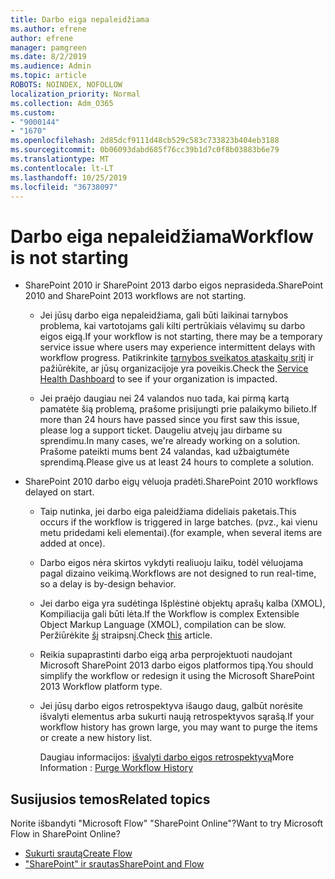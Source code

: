 ```yaml
---
title: Darbo eiga nepaleidžiama
ms.author: efrene
author: efrene
manager: pamgreen
ms.date: 8/2/2019
ms.audience: Admin
ms.topic: article
ROBOTS: NOINDEX, NOFOLLOW
localization_priority: Normal
ms.collection: Adm_O365
ms.custom:
- "9000144"
- "1670"
ms.openlocfilehash: 2d85dcf9111d48cb529c583c733823b404eb3188
ms.sourcegitcommit: 0b06093dabd685f76cc39b1d7c0f8b03883b6e79
ms.translationtype: MT
ms.contentlocale: lt-LT
ms.lasthandoff: 10/25/2019
ms.locfileid: "36738097"
---
```

# <a name="workflow-is-not-starting"></a><span data-ttu-id="d3b87-102">Darbo eiga nepaleidžiama</span><span class="sxs-lookup"><span data-stu-id="d3b87-102">Workflow is not starting</span></span>

- <span data-ttu-id="d3b87-103">SharePoint 2010 ir SharePoint 2013 darbo eigos neprasideda.</span><span class="sxs-lookup"><span data-stu-id="d3b87-103">SharePoint 2010 and SharePoint 2013 workflows are not starting.</span></span>

    - <span data-ttu-id="d3b87-104">Jei jūsų darbo eiga nepaleidžiama, gali būti laikinai tarnybos problema, kai vartotojams gali kilti pertrūkiais vėlavimų su darbo eigos eigą.</span><span class="sxs-lookup"><span data-stu-id="d3b87-104">If your workflow is not starting, there may be a temporary service issue where users may experience intermittent delays with workflow progress.</span></span> <span data-ttu-id="d3b87-105">Patikrinkite [tarnybos sveikatos ataskaitų sritį](https:/admin.microsoft.com/AdminPortal/Home#/servicehealth) ir pažiūrėkite, ar jūsų organizacijoje yra poveikis.</span><span class="sxs-lookup"><span data-stu-id="d3b87-105">Check the [Service Health Dashboard](https:/admin.microsoft.com/AdminPortal/Home#/servicehealth) to see if your organization is impacted.</span></span>

    - <span data-ttu-id="d3b87-106">Jei praėjo daugiau nei 24 valandos nuo tada, kai pirmą kartą pamatėte šią problemą, prašome prisijungti prie palaikymo bilieto.</span><span class="sxs-lookup"><span data-stu-id="d3b87-106">If more than 24 hours have passed since you first saw this issue, please log a support ticket.</span></span> <span data-ttu-id="d3b87-107">Daugeliu atvejų jau dirbame su sprendimu.</span><span class="sxs-lookup"><span data-stu-id="d3b87-107">In many cases, we're already working on a solution.</span></span> <span data-ttu-id="d3b87-108">Prašome pateikti mums bent 24 valandas, kad užbaigtumėte sprendimą.</span><span class="sxs-lookup"><span data-stu-id="d3b87-108">Please give us at least 24 hours to complete a solution.</span></span>

- <span data-ttu-id="d3b87-109">SharePoint 2010 darbo eigų vėluoja pradėti.</span><span class="sxs-lookup"><span data-stu-id="d3b87-109">SharePoint 2010 workflows delayed on start.</span></span>

    - <span data-ttu-id="d3b87-110">Taip nutinka, jei darbo eiga paleidžiama dideliais paketais.</span><span class="sxs-lookup"><span data-stu-id="d3b87-110">This occurs if the workflow is triggered in large batches.</span></span> <span data-ttu-id="d3b87-111">(pvz., kai vienu metu pridedami keli elementai).</span><span class="sxs-lookup"><span data-stu-id="d3b87-111">(for example, when several items are added at once).</span></span>

    - <span data-ttu-id="d3b87-112">Darbo eigos nėra skirtos vykdyti realiuoju laiku, todėl vėluojama pagal dizaino veikimą.</span><span class="sxs-lookup"><span data-stu-id="d3b87-112">Workflows are not designed to run real-time, so a delay is by-design behavior.</span></span>

   -  <span data-ttu-id="d3b87-113">Jei darbo eiga yra sudėtinga Išplėstinė objektų aprašų kalba (XMOL), Kompiliacija gali būti lėta.</span><span class="sxs-lookup"><span data-stu-id="d3b87-113">If the Workflow is complex Extensible Object Markup Language (XMOL), compilation can be slow.</span></span> <span data-ttu-id="d3b87-114">Peržiūrėkite [šį](https://support.microsoft.com//kb/3043697) straipsnį.</span><span class="sxs-lookup"><span data-stu-id="d3b87-114">Check [this](https://support.microsoft.com//kb/3043697) article.</span></span>

    - <span data-ttu-id="d3b87-115">Reikia supaprastinti darbo eigą arba perprojektuoti naudojant Microsoft SharePoint 2013 darbo eigos platformos tipą.</span><span class="sxs-lookup"><span data-stu-id="d3b87-115">You should simplify the workflow or redesign it using the Microsoft SharePoint 2013 Workflow platform type.</span></span>

    - <span data-ttu-id="d3b87-116">Jei jūsų darbo eigos retrospektyva išaugo daug, galbūt norėsite išvalyti elementus arba sukurti naują retrospektyvos sąrašą.</span><span class="sxs-lookup"><span data-stu-id="d3b87-116">If your workflow history has grown large, you may want to purge the items or create a new history list.</span></span>

        <span data-ttu-id="d3b87-117">Daugiau informacijos: [išvalyti darbo eigos retrospektyvą](https://blogs.technet.microsoft.com/marj/2015/08/07/sharepoint-2010-workflows-best-practice-purge-workflow-history-list-items/)</span><span class="sxs-lookup"><span data-stu-id="d3b87-117">More Information : [Purge Workflow History](https://blogs.technet.microsoft.com/marj/2015/08/07/sharepoint-2010-workflows-best-practice-purge-workflow-history-list-items/)</span></span>


## <a name="related-topics"></a><span data-ttu-id="d3b87-118">Susijusios temos</span><span class="sxs-lookup"><span data-stu-id="d3b87-118">Related topics</span></span>
<span data-ttu-id="d3b87-119">Norite išbandyti "Microsoft Flow" "SharePoint Online"?</span><span class="sxs-lookup"><span data-stu-id="d3b87-119">Want to try Microsoft Flow in SharePoint Online?</span></span>
- [<span data-ttu-id="d3b87-120">Sukurti srautą</span><span class="sxs-lookup"><span data-stu-id="d3b87-120">Create Flow</span></span>](https://support.office.com/article/Create-a-flow-for-a-list-or-library-in-SharePoint-Online-or-OneDrive-for-Business-a9c3e03b-0654-46af-a254-20252e580d01) 
- [<span data-ttu-id="d3b87-121">"SharePoint" ir srautas</span><span class="sxs-lookup"><span data-stu-id="d3b87-121">SharePoint and Flow</span></span>](https://flow.microsoft.com/blog/sharepoint-and-flow/) 


